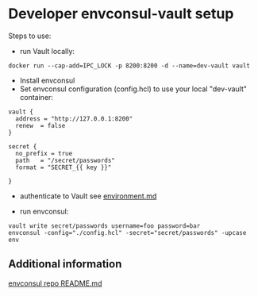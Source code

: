 # Developer envconsul-vault setup

Steps to use:
 - run Vault locally:
```
docker run --cap-add=IPC_LOCK -p 8200:8200 -d --name=dev-vault vault
```
 - Install envconsul
 - Set envconsul configuration (config.hcl) to use your local "dev-vault" container:
```
vault {
  address = "http://127.0.0.1:8200"
  renew  = false
}

secret {
  no_prefix = true
  path   = "/secret/passwords"
  format = "SECRET_{{ key }}"

}
```

 - authenticate to Vault
    see [environment.md](environment.md)

 - run envconsul:
```
vault write secret/passwords username=foo password=bar
envconsul -config="./config.hcl" -secret="secret/passwords" -upcase env
```

## Additional information
[envconsul repo README.md](https://github.com/hashicorp/envconsul/blob/master/README.md)
